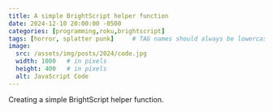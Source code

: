 ```yaml
---
title: A simple BrightScript helper function
date: 2024-12-10 20:00:00 -0500
categories: [programming,roku,brightscript]
tags: [horror, splatter punk]     # TAG names should always be lowercase
image:
  src: /assets/img/posts/2024/code.jpg
  width: 1000   # in pixels
  height: 400   # in pixels
  alt: JavaScript Code
---
```


Creating a simple BrightScript helper function.
